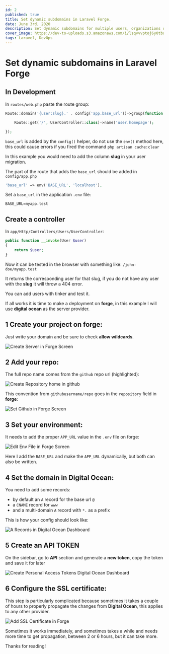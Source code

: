 ```yaml
---
id: 2
published: true
title: Set dynamic subdomains in Laravel Forge.
date: June 3rd, 2020
description: Set dynamic subdomains for multiple users, organizations or any other model in production with Laravel forge
cover_image: https://dev-to-uploads.s3.amazonaws.com/i/lsqvvvptoj6y0tba76fq.png
tags: Laravel, DevOps
---
```


# Set dynamic subdomains in Laravel Forge

## In Development

In `routes/web.php` paste the route group:

```php
Route::domain('{user:slug}.' . config('app.base_url'))->group(function () {

    Route::get('/', UserController::class)->name('user.homepage');

});
```

`base_url` is added by the `config()` helper, do not use the `env()` method here,
this could cause errors if you fired the command `php artisan cache:clear`

In this example you would need to add the column **slug** in your user migration.

The part of the route that adds the `base_url` should be added in `config/app.php`

```php
'base_url' => env('BASE_URL', 'localhost'),
```

Set a `base_url` in the application `.env` file:

```dotenv
BASE_URL=myapp.test
```

## Create a controller

In `app/Http/Controllers/Users/UserController`:

```php
public function __invoke(User $user)
{
    return $user;
}
```

Now it can be tested in the browser with something like: `/john-doe/myapp.test`

It returns the corresponding user for that slug, if you do not have any user with the **slug** it will throw a 404 error.

You can add users with tinker and test it.

If all works it is time to make a deployment on **forge**, in this example I will use **digital ocean** as the server provider.

## 1 Create your project on forge:

Just write your domain and be sure to check **allow wildcards**.

![Create Server in Forge Screen](/images/blog/2/forge-screen.png)

## 2 Add your repo:

The full repo name comes from the `github` repo url (highlighted):

![Create Repository home in github](/images/blog/2/github-screen.png)

This convention from `githubusername/repo` goes in the `repository` field in **forge**:

![Set Github in Forge Screen](/images/blog/2/forge-screen-2.png)

## 3 Set your environment:

It needs to add the proper `APP_URL` value in the `.env` file on forge:

![Edit Env File in Forge Screen](/images/blog/2/forge-screen-3.png)


Here I add the `BASE_URL` and make the `APP_URL` dynamically, but both can also be written.

## 4 Set the domain in Digital Ocean:

You need to add some records:
- by default an `A` record for the base url `@`
- a `CNAME` record for `www`
- and a multi-domain `A` record with `*.` as a prefix

This is how your config should look like:

![A Records in Digital Ocean Dashboard](/images/blog/2/digital-ocean-screen.png)

## 5 Create an API TOKEN

On the sidebar, go to **API** section and generate a **new token**, copy the token and save it for later

![Create Personal Access Tokens Digital Ocean Dashboard](/images/blog/2/digital-ocean-screen-2.png)

## 6 Configure the SSL certificate:

This step is particularly complicated because sometimes it takes a couple of hours to properly propagate the changes 
from **Digital Ocean**, this applies to any other provider.

![Add SSL Certificate in Forge](/images/blog/2/forge-screen-4.png)

Sometimes it works immediately, and sometimes takes a while and needs more time to get propagation, 
between 2 or 6 hours, but it can take more.

Thanks for reading!